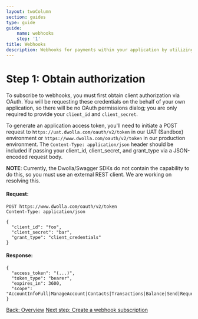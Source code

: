 ```yaml
---
layout: twoColumn
section: guides
type: guide
guide: 
    name: webhooks
    step: '1'
title: Webhooks
description: Webhooks for payments within your application by utilizing our open bank transfer API with no transaction fees. 
---
```


# Step 1: Obtain authorization

To subscribe to webhooks, you must first obtain client authorization via OAuth. You will be requesting these credentials on the behalf of your own application, so there will be no OAuth permissions dialog; you are only required to provide your `client_id` and `client_secret`. 

To generate an application access token, you'll need to initiate a POST request to `https://uat.dwolla.com/oauth/v2/token` in our UAT (Sandbox) environment or `https://www.dwolla.com/oauth/v2/token` in our production environment. The `Content-Type: application/json` header should be included if passing your client_id, client_secret, and grant_type via a JSON-encoded request body.

**NOTE**: Currently, the Dwolla/Swagger SDKs do not contain the capability to do this, so you must use an external REST client. We are working on resolving this. 

#### Request:
```noselect
POST https://www.dwolla.com/oauth/v2/token
Content-Type: application/json

{
  "client_id": "foo",
  "client_secret": "bar",
  "grant_type": "client_credentials"
}
```

#### Response:

```jsonnoselect
{
  "access_token": "(...)",
  "token_type": "bearer",
  "expires_in": 3600,
  "scope": "AccountInfoFull|ManageAccount|Contacts|Transactions|Balance|Send|Request|Funding"
}
```

<nav class="pager-nav">
    <a href="./">Back: Overview</a>
    <a href="02-create-subscription.html">Next step: Create a webhook subscription</a>
</nav>

